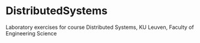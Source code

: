# DistributedSystems
Laboratory exercises for course Distributed Systems, KU Leuven, Faculty of Engineering Science

